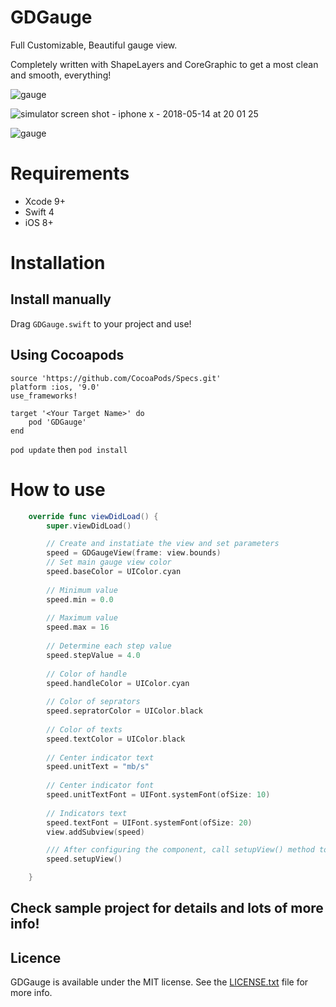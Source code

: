 # GDGauge

Full Customizable, Beautiful gauge view.

Completely written with ShapeLayers and CoreGraphic to get a most clean and smooth, everything!


![gauge](https://user-images.githubusercontent.com/9967486/39947113-fc738ec8-5585-11e8-9276-af0da2057909.png)

![simulator screen shot - iphone x - 2018-05-14 at 20 01 25](https://user-images.githubusercontent.com/9967486/40007543-5107d6dc-57b2-11e8-834c-a1062ded1a7b.png)

![gauge](https://user-images.githubusercontent.com/9967486/39946456-7a3569c4-5583-11e8-8e54-8e10ed4774ee.gif)


# Requirements
- Xcode 9+
- Swift 4
- iOS 8+


# Installation
Install manually
------
Drag `GDGauge.swift` to your project and use!

## Using Cocoapods
```
source 'https://github.com/CocoaPods/Specs.git'
platform :ios, '9.0'
use_frameworks!

target '<Your Target Name>' do
    pod 'GDGauge'
end
```
`pod update` then `pod install`

# How to use

```swift 
    override func viewDidLoad() {
        super.viewDidLoad()

        // Create and instatiate the view and set parameters
        speed = GDGaugeView(frame: view.bounds)
        // Set main gauge view color
        speed.baseColor = UIColor.cyan
        
        // Minimum value
        speed.min = 0.0
        
        // Maximum value
        speed.max = 16
        
        // Determine each step value
        speed.stepValue = 4.0
        
        // Color of handle
        speed.handleColor = UIColor.cyan
        
        // Color of seprators
        speed.sepratorColor = UIColor.black
        
        // Color of texts
        speed.textColor = UIColor.black
        
        // Center indicator text
        speed.unitText = "mb/s"
        
        // Center indicator font
        speed.unitTextFont = UIFont.systemFont(ofSize: 10)
        
        // Indicators text
        speed.textFont = UIFont.systemFont(ofSize: 20)
        view.addSubview(speed)

        /// After configuring the component, call setupView() method to create the gauge view
        speed.setupView() 

    }
```

## Check sample project for details and lots of more info!



## Licence

GDGauge is available under the MIT license. See the [LICENSE.txt](https://github.com/saeid/GDGauge/blob/master/LICENSE) file for more info.
